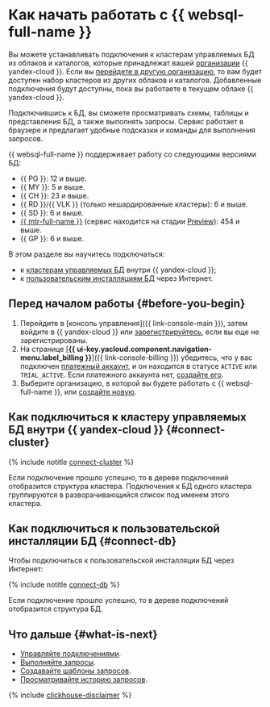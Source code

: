 # Как начать работать с {{ websql-full-name }}


Вы можете устанавливать подключения к кластерам управляемых БД из облаков и каталогов, которые принадлежат вашей [организации](../organization/concepts/organization.md) {{ yandex-cloud }}. Если вы [перейдете в другую организацию](../organization/operations/manage-organizations.md#switch-to-another-org), то вам будет доступен набор кластеров из других облаков и каталогов. Добавленные подключения будут доступны, пока вы работаете в текущем облаке {{ yandex-cloud }}.



Подключившись к БД, вы сможете просматривать схемы, таблицы и представления БД, а также выполнять запросы. Сервис работает в браузере и предлагает удобные подсказки и команды для выполнения запросов.

{{ websql-full-name }} поддерживает работу со следующими версиями БД:

* {{ PG }}: 12 и выше.
* {{ MY }}: 5 и выше.
* {{ CH }}: 23 и выше.
* {{ RD }}/{{ VLK }} (только нешардированные кластеры): 6 и выше.
* {{ SD }}: 6 и выше.
* [{{ mtr-full-name }}](../managed-trino/) (сервис находится на стадии [Preview](../overview/concepts/launch-stages.md)): 454 и выше.
* {{ GP }}: 6 и выше.

В этом разделе вы научитесь подключаться:

* к [кластерам управляемых БД](#connect-cluster) внутри {{ yandex-cloud }};
* к [пользовательским инсталляциям БД](#connect-db) через Интернет.


## Перед началом работы {#before-you-begin}

1. Перейдите в [консоль управления]({{ link-console-main }}), затем войдите в {{ yandex-cloud }} или [зарегистрируйтесь](https://yandex.ru/support/id/authorization/registration.html), если вы еще не зарегистрированы.
1. На странице [**{{ ui-key.yacloud.component.navigation-menu.label_billing }}**]({{ link-console-billing }}) убедитесь, что у вас подключен [платежный аккаунт](../billing/concepts/billing-account.md), и он находится в статусе `ACTIVE` или `TRIAL_ACTIVE`. Если платежного аккаунта нет, [создайте его](../billing/quickstart/index.md).
1. Выберите организацию, в которой вы будете работать с {{ websql-full-name }}, или [создайте новую](../organization/operations/enable-org).


## Как подключиться к кластеру управляемых БД внутри {{ yandex-cloud }} {#connect-cluster}

{% include notitle [connect-cluster](../_includes/websql/connect-to-cluster.md) %}

Если подключение прошло успешно, то в дереве подключений отобразится структура кластера. Подключения к БД одного кластера группируются в разворачивающийся список под именем этого кластера.

## Как подключиться к пользовательской инсталляции БД {#connect-db}

Чтобы подключиться к пользовательской инсталляции БД через Интернет:

{% include notitle [connect-db](../_includes/websql/connect-to-db.md) %}

Если подключение прошло успешно, то в дереве подключений отобразится структура БД.

## Что дальше {#what-is-next}

* [Управляйте подключениями](operations/connect.md).
* [Выполняйте запросы](operations/query-executor.md).
* [Создавайте шаблоны запросов](operations/templates.md).
* [Просматривайте историю запросов](operations/history.md).

{% include [clickhouse-disclaimer](../_includes/clickhouse-disclaimer.md) %}
